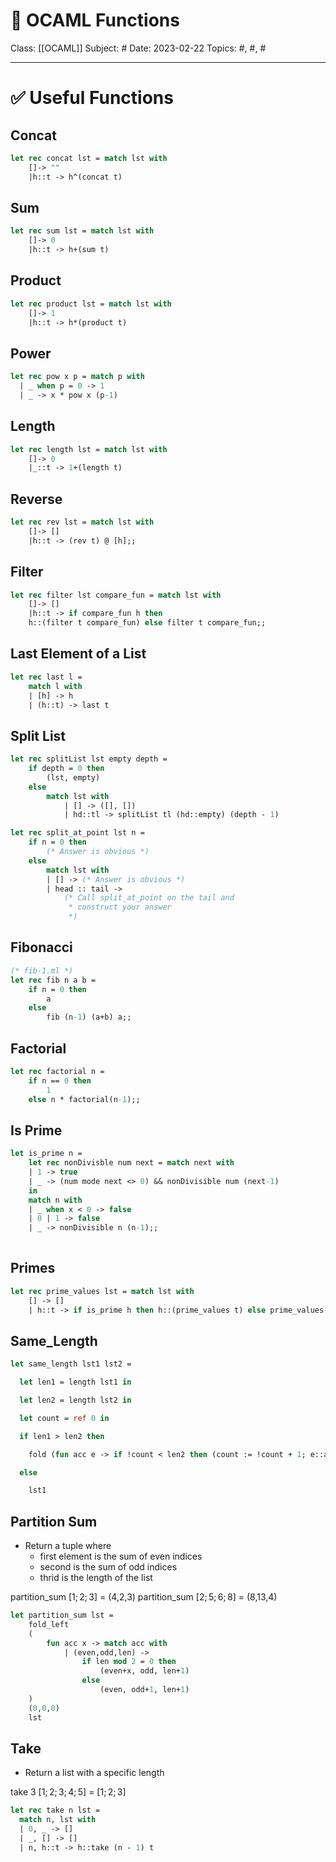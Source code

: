 # 🐫 OCAML Functions
Class: [[OCAML]]
Subject: #
Date: 2023-02-22
Topics: #, #, # 

---

# ✅ Useful Functions

## Concat
```ocaml
let rec concat lst = match lst with
	[]-> ""
	|h::t -> h^(concat t)
```

## Sum

```ocaml
let rec sum lst = match lst with
	[]-> 0
	|h::t -> h+(sum t)
```

## Product
```ocaml
let rec product lst = match lst with
	[]-> 1
	|h::t -> h*(product t)
```

## Power
```ocaml
let rec pow x p = match p with
  | _ when p = 0 -> 1
  | _ -> x * pow x (p-1)
```

## Length
```ocaml
let rec length lst = match lst with
	[]-> 0
	|_::t -> 1+(length t)
```

## Reverse
```ocaml
let rec rev lst = match lst with
	[]-> []
	|h::t -> (rev t) @ [h];;
```

## Filter
```ocaml
let rec filter lst compare_fun = match lst with
	[]-> []
	|h::t -> if compare_fun h then
	h::(filter t compare_fun) else filter t compare_fun;;
```

## Last Element of a List
```ocaml
let rec last l = 
	match l with 
	| [h] -> h 
	| (h::t) -> last t
```

## Split List
```ocaml
let rec splitList lst empty depth = 
	if depth = 0 then 
		(lst, empty)
	else 
		match lst with 
			| [] -> ([], []) 
			| hd::tl -> splitList tl (hd::empty) (depth - 1)
```

```ocaml
let rec split_at_point lst n =
    if n = 0 then
        (* Answer is obvious *)
    else
        match lst with
        | [] -> (* Answer is obvious *)
        | head :: tail ->
            (* Call split_at_point on the tail and
             * construct your answer
             *)
```

## Fibonacci
```ocaml
(* fib-1.ml *)
let rec fib n a b =
	if n = 0 then 
		a 
	else 
		fib (n-1) (a+b) a;;
```

## Factorial
```ocaml
let rec factorial n =
	if n == 0 then
		1
	else n * factorial(n-1);;
```

## Is Prime
```ocaml
let is_prime n = 
	let rec nonDivisble num next = match next with
	| 1 -> true
	| _ -> (num mode next <> 0) && nonDivisible num (next-1)
	in
	match n with
	| _ when x < 0 -> false
	| 0 | 1 -> false
	| _ -> nonDivisible n (n-1);;
	
```

## Primes
```ocaml
let rec prime_values lst = match lst with
	[] -> []
	| h::t -> if is_prime h then h::(prime_values t) else prime_values t
```


## Same_Length

```ocaml
let same_length lst1 lst2 =

  let len1 = length lst1 in

  let len2 = length lst2 in

  let count = ref 0 in

  if len1 > len2 then

    fold (fun acc e -> if !count < len2 then (count := !count + 1; e::acc) else acc) [] (lst1)

  else

    lst1
```

## Partition Sum
- Return a tuple where
	- first element is the sum of even indices
	- second is the sum of odd indices
	- thrid is the length of the list

partition_sum $[1;2;3]$ = (4,2,3) 
partition_sum $[2;5;6;8]$ = (8,13,4)

```ocaml
let partition_sum lst = 
	fold_left 
	(
		fun acc x -> match acc with
			| (even,odd,len) -> 
				if len mod 2 = 0 then
					(even+x, odd, len+1)
				else 
					(even, odd+1, len+1)
	) 
	(0,0,0) 
	lst
```

## Take
- Return a list with a specific length

take 3 $[1;2;3;4;5]$ = $[1; 2; 3]$

```ocaml
let rec take n lst =
  match n, lst with
  | 0, _ -> []
  | _, [] -> []
  | n, h::t -> h::take (n - 1) t

```